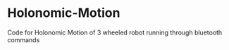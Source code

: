 # Holonomic-Motion
Code for Holonomic Motion of  3 wheeled robot running through bluetooth commands
